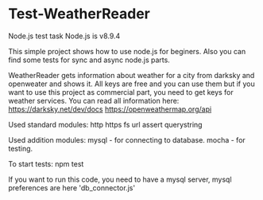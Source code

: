 # Test-WeatherReader
Node.js test task
Node.js is v8.9.4

This simple project shows how to use node.js for beginers.
Also you can find some tests for sync and async node.js parts.

WeatherReader gets information about weather for a city from darksky and openweater and shows it.
All keys are free and you can use them but if you want to use this project as commercial part, you need to get keys for weather services. You can read all information here:
https://darksky.net/dev/docs 
https://openweathermap.org/api

Used standard modules:
http
https
fs
url
assert
querystring

Used addition modules:
mysql - for connecting to database.
mocha - for testing.

To start tests:
npm test

If you want to run this code, you need to have a mysql server,
mysql preferences are here 'db_connector.js'
